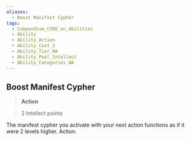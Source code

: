 ```yaml
---
aliases:
  - Boost Manifest Cypher
tags:
  - Compendium_CSRD_en_Abilities
  - Ability
  - Ability_Action
  - Ability_Cost_2
  - Ability_Tier_NA
  - Ability_Pool_Intellect
  - Ability_Categories_NA
---
```

  
    
## Boost Manifest Cypher    
>**Action**    
>2 Intellect points  
    
The manifest cypher you activate with your next action functions as if it were 2 levels higher. Action.